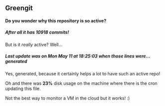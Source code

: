 ## Greengit

#### Do you wonder why this repository is so active?

##### After all it has 10918 commits!

But is it *really* active? Well...

##### Last update was on Mon May 11 at 18:25:03 when those lines were... generated

Yes, generated, because it certainly helps a lot to have such an active repo!

Oh and there was **23%** disk usage on the machine
where there is the cron updating this file.

Not the best way to monitor a VM in the cloud but it works! :)
